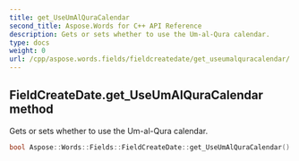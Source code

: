 ```yaml
---
title: get_UseUmAlQuraCalendar
second_title: Aspose.Words for C++ API Reference
description: Gets or sets whether to use the Um-al-Qura calendar. 
type: docs
weight: 0
url: /cpp/aspose.words.fields/fieldcreatedate/get_useumalquracalendar/
---
```

## FieldCreateDate.get_UseUmAlQuraCalendar method


Gets or sets whether to use the Um-al-Qura calendar.

```cpp
bool Aspose::Words::Fields::FieldCreateDate::get_UseUmAlQuraCalendar()
```

